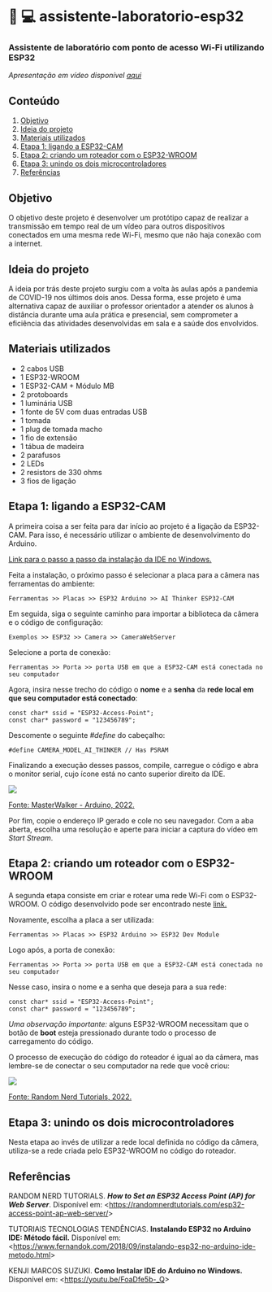 # :information_desk_person: :computer: assistente-laboratorio-esp32

  ### Assistente de laboratório com ponto de acesso Wi-Fi utilizando ESP32
  *Apresentação em vídeo disponível [aqui](https://youtu.be/7KQyG0FSOPc)*

## Conteúdo

1. [Objetivo](https://github.com/nairamouras/assistente-laboratorio-esp32/blob/main/README.md#objetivo)
2. [Ideia do projeto](https://github.com/nairamouras/assistente-laboratorio-esp32/blob/main/README.md#ideia-do-projeto)
3. [Materiais utilizados](https://github.com/nairamouras/assistente-laboratorio-esp32/blob/main/README.md#materiais-utilizados)
4. [Etapa 1: ligando a ESP32-CAM](https://github.com/nairamouras/assistente-laboratorio-esp32/blob/main/README.md#etapa-1-ligando-a-esp32-cam)
5. [Etapa 2: criando um roteador com o ESP32-WROOM](https://github.com/nairamouras/assistente-laboratorio-esp32/blob/main/README.md#etapa-2-criando-um-roteador-com-o-esp32-wroom)
6. [Etapa 3: unindo os dois microcontroladores](https://github.com/nairamouras/assistente-laboratorio-esp32/blob/main/README.md#etapa-3-unindo-os-dois-microcontroladores)
7. [Referências](https://github.com/nairamouras/assistente-laboratorio-esp32/blob/main/README.md#referências)

## Objetivo

  O objetivo deste projeto é desenvolver um protótipo capaz de realizar a transmissão em tempo real de um vídeo para outros dispositivos conectados em uma mesma rede Wi-Fi, mesmo que não haja conexão com a internet.

## Ideia do projeto

  A ideia por trás deste projeto surgiu com a volta às aulas após a pandemia de COVID-19 nos últimos dois anos. Dessa forma, esse projeto é uma alternativa capaz de auxiliar o professor orientador a atender os alunos à distância durante uma aula prática e presencial, sem comprometer a eficiência das atividades desenvolvidas em sala e a saúde dos envolvidos.
  
## Materiais utilizados

- 2 cabos USB
- 1 ESP32-WROOM
- 1 ESP32-CAM + Módulo MB
- 2 protoboards
- 1 luminária USB
- 1 fonte de 5V com duas entradas USB
- 1 tomada
- 1 plug de tomada macho
- 1 fio de extensão
- 1 tábua de madeira
- 2 parafusos
- 2 LEDs
- 2 resistors de 330 ohms
- 3 fios de ligação

## Etapa 1: ligando a ESP32-CAM

  A primeira coisa a ser feita para dar início ao projeto é a ligação da ESP32-CAM. Para isso, é necessário utilizar o ambiente de desenvolvimento do Arduino.  
  
  [Link para o passo a passo da instalação da IDE no Windows.](https://youtu.be/FoaDfe5b-_Q)
  
  Feita a instalação, o próximo passo é selecionar a placa para a câmera nas ferramentas do ambiente:
  
    Ferramentas >> Placas >> ESP32 Arduino >> AI Thinker ESP32-CAM
  
  Em seguida, siga o seguinte caminho para importar a biblioteca da câmera e o código de configuração:
  
    Exemplos >> ESP32 >> Camera >> CameraWebServer
    
  Selecione a porta de conexão:
  
    Ferramentas >> Porta >> porta USB em que a ESP32-CAM está conectada no seu computador
    
  Agora, insira nesse trecho do código o **nome** e a **senha** da **rede local em que seu computador está conectado**:
  
    const char* ssid = "ESP32-Access-Point";
    const char* password = "123456789";
   
  Descomente o seguinte *#define* do cabeçalho:
   
    #define CAMERA_MODEL_AI_THINKER // Has PSRAM
  
  Finalizando a execução desses passos, compile, carregue o código e abra o monitor serial, cujo ícone está no canto superior direito da IDE.
  
   ![](https://blogmasterwalkershop.com.br/wp-content/uploads/2016/12/img01_arduino_exibindo_e_lendo_dados_da_serial.jpg)
  
   [Fonte: MasterWalker - Arduino, 2022.](https://blogmasterwalkershop.com.br/arduino/arduino-exibindo-e-lendo-dados-da-serial)
  
   Por fim, copie o endereço IP gerado e cole no seu navegador. Com a aba aberta, escolha uma resolução e aperte para iniciar a captura do vídeo em *Start Stream*. 
  
## Etapa 2: criando um roteador com o ESP32-WROOM

  A segunda etapa consiste em criar e rotear uma rede Wi-Fi com o ESP32-WROOM. O código desenvolvido pode ser encontrado neste [link.](https://randomnerdtutorials.com/esp32-access-point-ap-web-server/)
  
  Novamente, escolha a placa a ser utilizada:
  
    Ferramentas >> Placas >> ESP32 Arduino >> ESP32 Dev Module
    
  Logo após, a porta de conexão:
  
    Ferramentas >> Porta >> porta USB em que a ESP32-CAM está conectada no seu computador
  
  Nesse caso, insira o nome e a senha que deseja para a sua rede:
  
    const char* ssid = "ESP32-Access-Point";
    const char* password = "123456789";
    
  *Uma observação importante:* alguns ESP32-WROOM necessitam que o botão de **boot** esteja pressionado durante todo o processo de carregamento do código.
  
  O processo de execução do código do roteador é igual ao da câmera, mas lembre-se de conectar o seu computador na rede que você criou:
  
  ![](https://i0.wp.com/randomnerdtutorials.com/wp-content/uploads/2018/07/ESP32-access-point.jpg?w=600&quality=100&strip=all&ssl=1)
  
  [Fonte: Random Nerd Tutorials, 2022.](https://randomnerdtutorials.com/esp32-access-point-ap-web-server/)

## Etapa 3: unindo os dois microcontroladores

  Nesta etapa ao invés de utilizar a rede local definida no código da câmera, utiliza-se a rede criada pelo ESP32-WROOM no código do roteador. 

## Referências

RANDOM NERD TUTORIALS. ***How to Set an ESP32 Access Point (AP) for Web Server***. Disponível em: <<https://randomnerdtutorials.com/esp32-access-point-ap-web-server/>>

TUTORIAIS TECNOLOGIAS TENDÊNCIAS. **Instalando ESP32 no Arduino IDE: Método fácil.** Disponível em: <<https://www.fernandok.com/2018/09/instalando-esp32-no-arduino-ide-metodo.html>>

KENJI MARCOS SUZUKI. **Como Instalar IDE do Arduino no Windows.** Disponível em: <<https://youtu.be/FoaDfe5b-_Q>>
